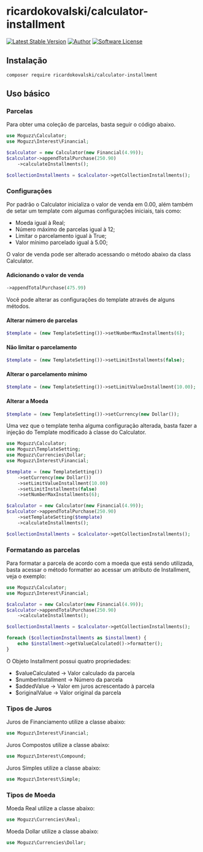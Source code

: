 # ricardokovalski/calculator-installment

[![Latest Stable Version](https://poser.pugx.org/ricardokovalski/calculator-installment/v/stable)](https://packagist.org/packages/ricardokovalski/calculator-installments)
[![Author](http://img.shields.io/badge/author-@ricardokovalski-blue.svg?style=flat-square)](https://github.com/ricardokovalski)
[![Software License](https://img.shields.io/badge/license-MIT-brightgreen.svg?style=flat-square)](https://github.com/thephpleague/glide-symfony/blob/master/LICENSE)

## Instalação

```
composer require ricardokovalski/calculator-installment
```

## Uso básico

### Parcelas

Para obter uma coleção de parcelas, basta seguir o código abaixo.

```php
use Moguzz\Calculator;
use Moguzz\Interest\Financial;

$calculator = new Calculator(new Financial(4.99));
$calculator->appendTotalPurchase(250.90)
    ->calculateInstallments();

$collectionInstallments = $calculator->getCollectionInstallments();
```

### Configurações

Por padrão o Calculator inicializa o valor de venda em 0.00, além também de setar um template com algumas configurações iniciais, tais como:

* Moeda igual à Real;
* Número máximo de parcelas igual à 12;
* Limitar o parcelamento igual à True;
* Valor mínimo parcelado igual à 5.00;

O valor de venda pode ser alterado acessando o método abaixo da class Calculator. 

#### Adicionando o valor de venda
```php
->appendTotalPurchase(475.99)
``` 

Você pode alterar as configurações do template através de alguns métodos.

#### Alterar número de parcelas
```php
$template = (new TemplateSetting())->setNumberMaxInstallments(6);
```

#### Não limitar o parcelamento
```php
$template = (new TemplateSetting())->setLimitInstallments(false);
```

#### Alterar o parcelamento mínimo
```php
$template = (new TemplateSetting())->setLimitValueInstallment(10.00);
```

#### Alterar a Moeda
```php
$template = (new TemplateSetting())->setCurrency(new Dollar());
```

Uma vez que o template tenha alguma configuração alterada, basta fazer a injeção do Template modificado à classe do Calculator.

```php
use Moguzz\Calculator;
use Moguzz\TemplateSetting;
use Moguzz\Currencies\Dollar;
use Moguzz\Interest\Financial;

$template = (new TemplateSetting())
    ->setCurrency(new Dollar())
    ->setLimitValueInstallment(10.00)
    ->setLimitInstallments(false)
    ->setNumberMaxInstallments(6);

$calculator = new Calculator(new Financial(4.99));
$calculator->appendTotalPurchase(250.90)
    ->setTemplateSetting($template)
    ->calculateInstallments();

$collectionInstallments = $calculator->getCollectionInstallments();
```

### Formatando as parcelas

Para formatar a parcela de acordo com a moeda que está sendo utilizada, basta acessar o método formatter ao acessar um atributo de Installment, veja o exemplo: 

```php
use Moguzz\Calculator;
use Moguzz\Interest\Financial;

$calculator = new Calculator(new Financial(4.99));
$calculator->appendTotalPurchase(250.90)
    ->calculateInstallments();

$collectionInstallments = $calculator->getCollectionInstallments();

foreach ($collectionInstallments as $installment) {
    echo $installment->getValueCalculated()->formatter();
}
```

O Objeto Installment possui quatro propriedades:

* $valueCalculated -> Valor calculado da parcela
* $numberInstallment -> Número da parcela
* $addedValue -> Valor em juros acrescentado à parcela
* $originalValue -> Valor original da parcela

### Tipos de Juros

Juros de Financiamento utilize a classe abaixo:
```php
use Moguzz\Interest\Financial;
```

Juros Compostos utilize a classe abaixo:
```php
use Moguzz\Interest\Compound;
```

Juros Simples utilize a classe abaixo:
```php
use Moguzz\Interest\Simple;
```
### Tipos de Moeda

Moeda Real utilize a classe abaixo:
```php
use Moguzz\Currencies\Real;
```

Moeda Dollar utilize a classe abaixo:
```php
use Moguzz\Currencies\Dollar;
